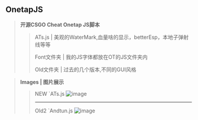 ## OnetapJS
>**开源CSGO Cheat Onetap JS脚本**
>>ATs.js | 美观的WaterMark,血量啥的显示，betterEsp，本地子弹射线等等
>>
>>Font文件夹 | 我的JS字体都放在OT的JS文件夹内
>>
>>Old文件夹 | 过去的几个版本,不同的GUI风格

>**Images | 图片展示**
>>NEW `ATs.js
>>![image](https://raw.githubusercontent.com/AndtunO/OnetapJS/main/ATs.png)
>>- - -
>>Old2 `Andtun.js
>>![image](https://raw.githubusercontent.com/AndtunO/OnetapJS/main/old2.png)
